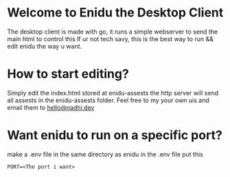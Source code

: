 # Welcome to Enidu the Desktop Client
The desktop client is made with go, it runs a simple webserver to send the main html to control this
If ur not tech savy, this is the best way to run && edit enidu the way u want. 

# How to start editing?
Simply edit the index.html stored at enidu-assests
the http server will send all assests in the enidu-assests folder.
Feel free to my your own uis and email them to hello@nadhi.dev

# Want enidu to run on a specific port?
make a .env file in the same directory as enidu
in the .env file put this

```
PORT=<The port i want>
```

